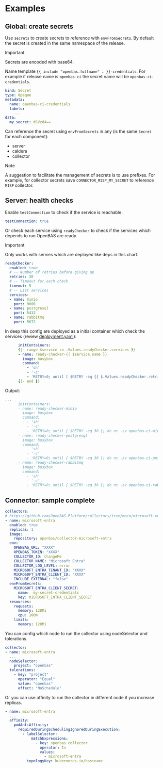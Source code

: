 # Examples

## Global: create secrets

Use `secrets` to create secrets to reference with `envFromSecrets`. By default the secret is created in the same namespace of the release.

> [!IMPORTANT]
> Secrets are encoded with base64.

Name template `{{ include "openbas.fullname" . }}-credentials`. For example if release name is `openbas-ci` the secret name will be `openbas-ci-credentials`.

```yaml
kind: Secret
type: Opaque
metadata:
  name: openbas-ci-credentials
  labels:
    ...
data:
  my_secret: dGVzdA==
```

Can reference the secret using `envFromSecrets` in any (is the same `Secret` for each component):

* server
* caldera
* collector

> [!NOTE]
> A suggestion to facilitate the management of secrets is to use prefixes. For example, for collector secrets save `CONNECTOR_MISP_MY_SECRET` to reference `MISP` collector.

## Server: health checks

Enable `testConnection` to check if the service is reachable.

```yaml
testConnection: true
```

Or check each service using `readyChecker` to check if the services which depends to run OpenBAS are ready.

> [!IMPORTANT]
> Only works with servies which are deployed like deps in this chart.

```yaml
readyChecker:
  enabled: true
  # -- Number of retries before giving up
  retries: 30
  # -- Timeout for each check
  timeout: 5
  # -- List services
  services:
  - name: minio
    port: 9000
  - name: postgresql
    port: 5432
  - name: rabbitmq
    port: 5672
```

In deep this config are deployed as a initial container which check the services (review [deployment.yaml](../templates/server/deployment.yaml)):

```yaml
      initContainers:
      {{- range $service := .Values.readyChecker.services }}
      - name: ready-checker-{{ $service.name }}
        image: busybox
        command:
          - 'sh'
          - '-c'
          - 'RETRY=0; until [ $RETRY -eq {{ $.Values.readyChecker.retries }} ]; do nc -zv {{ $.Values.fullnameOverride | default $.Release.Name }}-{{ $service.name }} {{ $service.port }} && break; echo "[$RETRY/{{ $.Values.readyChecker.retries }}] waiting service {{ $.Values.fullnameOverride | default $.Release.Name }}-{{ $service.name }}:{{ $service.port }} is ready"; sleep {{ $.Values.readyChecker.timeout }}; RETRY=$(($RETRY + 1)); done'
      {{- end }}
```

Output:

```yaml
...
      initContainers:
      - name: ready-checker-minio
        image: busybox
        command:
          - 'sh'
          - '-c'
          - 'RETRY=0; until [ $RETRY -eq 30 ]; do nc -zv openbas-ci-minio 9000 && break; echo "[$RETRY/30] waiting service openbas-ci-minio:9000 is ready"; sleep 5; RETRY=$(($RETRY + 1)); done'
      - name: ready-checker-postgresql
        image: busybox
        command:
          - 'sh'
          - '-c'
          - 'RETRY=0; until [ $RETRY -eq 30 ]; do nc -zv openbas-ci-postgresql 5432 && break; echo "[$RETRY/30] waiting service openbas-ci-postgresql:5432 is ready"; sleep 5; RETRY=$(($RETRY + 1)); done'
      - name: ready-checker-rabbitmq
        image: busybox
        command:
          - 'sh'
          - '-c'
          - 'RETRY=0; until [ $RETRY -eq 30 ]; do nc -zv openbas-ci-rabbitmq 5672 && break; echo "[$RETRY/30] waiting service openbas-ci-rabbitmq:5672 is ready"; sleep 5; RETRY=$(($RETRY + 1)); done'
```

## Connector: sample complete

```yaml
collectors:
# https://github.com/OpenBAS-Platform/collectors/tree/main/microsoft-entra
- name: microsoft-entra
  enabled: true
  replicas: 1
  image:
    repository: openbas/collector-microsoft-entra
  env:
    OPENBAS_URL: "XXXX"
    OPENBAS_TOKEN: "XXXX"
    COLLECTOR_ID: ChangeMe
    COLLECTOR_NAME: "Microsoft Entra"
    COLLECTOR_LOG_LEVEL: error
    MICROSOFT_ENTRA_TENANT_ID: "XXXX"
    MICROSOFT_ENTRA_CLIENT_ID: "XXXX"
    INCLUDE_EXTERNAL: "false"
  envFromSecrets:
    MICROSOFT_ENTRA_CLIENT_SECRET:
      name:  my-secret-credentials
      key: MICROSOFT_ENTRA_CLIENT_SECRET
  resources:
    requests:
      memory: 128Mi
      cpu: 100m
    limits:
      memory: 128Mi
```

You can config which node to run the collector using nodeSelector and tolerations.

```yaml
collector:
- name: microsoft-entra
  ...
  nodeSelector:
    project: "openbas"
  tolerations:
    - key: "project"
      operator: "Equal"
      value: "openbas"
      effect: "NoSchedule"
```

Or you can use affinity to run the collector in different node if you increase replicas.

```yaml
- name: microsoft-entra
  ...
  affinity:
    podAntiAffinity:
      requiredDuringSchedulingIgnoredDuringExecution:
        - labelSelector:
            matchExpressions:
              - key: openbas.collector
                operator: In
                values:
                  - microsoft-entra
          topologyKey: kubernetes.io/hostname
```
